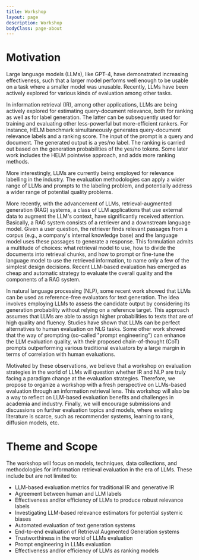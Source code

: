 ```yaml
---
title: Workshop
layout: page
description: Workshop
bodyClass: page-about
---
```


# Motivation
Large language models (LLMs), like GPT-4, have demonstrated increasing effectiveness, such that a larger model performs well enough to be usable on a task where a smaller model was unusable. Recently, LLMs have been actively explored for various kinds of evaluation among other tasks. 

In information retrieval (IR), among other applications, LLMs are being actively explored for estimating query-document relevance, both for ranking as well as for label generation. The latter can be subsequently used for training and evaluating other less-powerful but more-efficient rankers. For instance, HELM benchmark simultaneously generates query-document relevance labels and a ranking score. The input of the prompt is a query and document. The generated output is a yes/no label. The ranking is carried out based on the generation probabilities of the yes/no tokens. Some later work includes the HELM pointwise approach, and adds more ranking methods.

More interestingly, LLMs are currently being employed for relevance labelling in the industry. The evaluation methodologies can apply a wider range of LLMs and prompts to the labeling problem, and potentially address a wider range of potential quality problems.

More recently, with the advancement of LLMs, retrieval-augmented generation (RAG) systems, a class of LLM applications that use external data to augment the LLM's context, have significantly received attention. Basically, a RAG system consists of a retriever and a downstream language model. Given a user question, the retriever finds relevant passages from a corpus (e.g., a company's internal knowledge base) and the language model uses these passages to generate a response. This formulation admits a multitude of choices: what retrieval model to use, how to divide the documents into retrieval chunks, and how to prompt or fine-tune the language model to use the retrieved information, to name only a few of the simplest design decisions. Recent LLM-based evaluation has emerged as cheap and automatic strategy to evaluate the overall quality and the components of a RAG system.

In natural language processing (NLP), some recent work showed that LLMs can be used as reference-free evaluators for text generation. The idea involves employing LLMs to assess the candidate output by considering its generation probability without relying on a reference target. This approach assumes that LLMs are able to assign higher probabilities to texts that are of high quality and fluency. Studies have shown that LLMs can be perfect alternatives to human evaluation on NLG tasks. Some other work showed that the way of prompting (so-called "prompt engineering") can enhance the LLM evaluation quality, with their proposed chain-of-thought (CoT) prompts outperforming various traditional evaluators by a large margin in terms of correlation with human evaluations.

Motivated by these observations, we believe that a workshop on evaluation strategies in the world of LLMs will question whether IR and NLP are truly facing a paradigm change at the evaluation strategies. Therefore, we propose to organize a workshop with a fresh perspective on LLMs-based evaluation through an information retrieval lens. This workshop will also be a way to reflect on LLM-based evaluation benefits and challenges in academia and industry. Finally, we will encourage submissions and discussions on further evaluation topics and models, where existing literature is scarce, such as recommender systems, learning to rank, diffusion models, etc.

# Theme and Scope
The workshop will focus on models, techniques, data collections, and methodologies for information retrieval evaluation in the era of LLMs. These include but are not limited to:

- LLM-based evaluation metrics for traditional IR and generative IR
- Agreement between human and LLM labels
- Effectiveness and/or efficiency of LLMs to produce robust relevance labels
- Investigating LLM-based relevance estimators for potential systemic biases
- Automated evaluation of text generation systems
- End-to-end evaluation of Retrieval Augmented Generation systems
- Trustworthiness in the world of LLMs evaluation
- Prompt engineering in LLMs evaluation
- Effectiveness and/or efficiency of LLMs as ranking models

